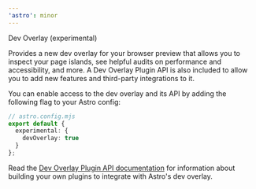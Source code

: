 ```yaml
---
'astro': minor
---
```



Dev Overlay (experimental)

Provides a new dev overlay for your browser preview that allows you to inspect your page islands, see helpful audits on performance and accessibility, and more. A Dev Overlay Plugin API is also included to allow you to add new features and third-party integrations to it.

You can enable access to the dev overlay and its API by adding the following flag to your Astro config:

```ts
// astro.config.mjs
export default {
  experimental: {
    devOverlay: true
  }
};
```

Read the [Dev Overlay Plugin API documentation](https://docs.astro.build/en/reference/dev-overlay-plugin-reference/) for information about building your own plugins to integrate with Astro's dev overlay.
